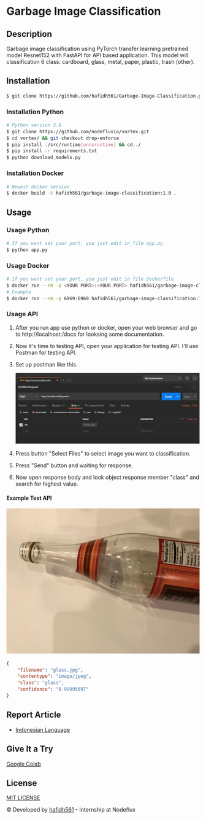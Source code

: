 # Garbage Image Classification

## Description

Garbage image classification using PyTorch transfer learning pretrained model Resnet152 with FastAPI for API based application. This model will classification 6 class: cardboard, glass, metal, paper, plastic, trash (other).

## Installation

```bash
$ git clone https://github.com/hafidh561/Garbage-Image-Classification.git
```

### Installation Python

```bash
# Python version 3.6
$ git clone https://github.com/nodefluxio/vortex.git
$ cd vortex/ && git checkout drop-enforce
$ pip install ./src/runtime[onnxruntime] && cd../
$ pip install -r requirements.txt
$ python download_models.py
```

### Installation Docker

```bash
# Newest docker version
$ docker build -t hafidh561/garbage-image-classification:1.0 .
```

## Usage

### Usage Python

```bash
# If you want set your port, you just edit in file app.py
$ python app.py
```

### Usage Docker

```bash
# If you want set your port, you just edit in file Dockerfile
$ docker run --rm -p <YOUR PORT>:<YOUR PORT> hafidh561/garbage-image-classification:1.0
# Example
$ docker run --rm -p 6969:6969 hafidh561/garbage-image-classification:1.0
```

### Usage API

1. After you run app use python or docker, open your web browser and go to http://localhost:<YOUR PORT>/docs for looksing some documentation.
2. Now it's time to testing API, open your application for testing API. I'll use Postman for testing API.
3. Set up postman like this.

    ![postman_body](screenshots/ss1.png)

4. Press button "Select Files" to select image you want to classification.
5. Press "Send" button and waiting for response.
6. Now open response body and look object response member "class" and search for highest value.

#### Example Test API

![metal](./test_model/glass.jpg)

```json
{
	"filename": "glass.jpg",
	"contentype": "image/jpeg",
	"class": "glass",
	"confidence": "0.99995697"
}
```

## Report Article

-   [Indonesian Language](https://docs.google.com/document/d/1w12SAlME0w9xAGnaB3kgvrVVqNbADNlxk2_pyF-LylM/edit?usp=sharing)

## Give It a Try

[Google Colab](https://drive.google.com/file/d/1JzcSHE1Evae__zj3bujTb_O-lEOaILk1/view?usp=sharing)

## License

[MIT LICENSE](./LICENSE)

© Developed by [hafidh561](https://github.com/hafidh561) - Internship at Nodeflux
